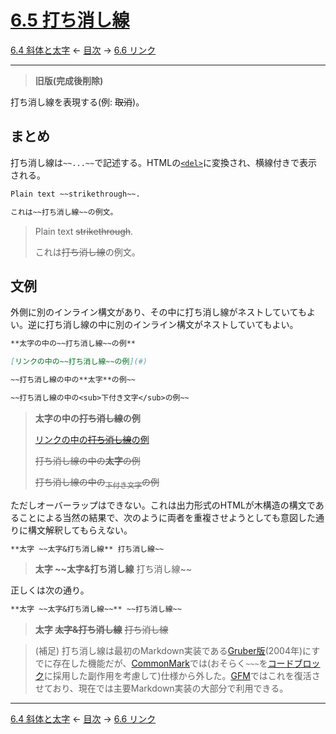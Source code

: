 # [6.5 打ち消し線](https://higuma.github.io/github-markdown-guide/gfm/#strikethrough-extension-)

[6.4 斜体と太字](bold-and-italic.md)
← [目次](index.md) →
[6.6 リンク](links.md)

------------------------------------------------------------------------

> **旧版(完成後削除)**

打ち消し線を表現する(例: ~~取消~~)。

## まとめ

打ち消し線は`~~...~~`で記述する。HTMLの[`<del>`](https://developer.mozilla.org/ja/docs/Web/HTML/Element/del)に変換され、横線付きで表示される。

```markdown
Plain text ~~strikethrough~~.

これは~~打ち消し線~~の例文。
```

> Plain text ~~strikethrough~~.
> 
> これは~~打ち消し線~~の例文。


## 文例

外側に別のインライン構文があり、その中に打ち消し線がネストしていてもよい。逆に打ち消し線の中に別のインライン構文がネストしていてもよい。

```markdown
**太字の中の~~打ち消し線~~の例**

[リンクの中の~~打ち消し線~~の例](#)

~~打ち消し線の中の**太字**の例~~

~~打ち消し線の中の<sub>下付き文字</sub>の例~~
```

> **太字の中の~~打ち消し線~~の例**
> 
> [リンクの中の~~打ち消し線~~の例](#)
> 
> ~~打ち消し線の中の**太字**の例~~
> 
> ~~打ち消し線の中の<sub>下付き文字</sub>の例~~

ただしオーバーラップはできない。これは出力形式のHTMLが木構造の構文であることによる当然の結果で、次のように両者を重複させようとしても意図した通りに構文解釈してもらえない。

```markdown
**太字 ~~太字&打ち消し線** 打ち消し線~~
```

> **太字 ~~太字&打ち消し線** 打ち消し線~~

正しくは次の通り。

```markdown
**太字 ~~太字&打ち消し線~~** ~~打ち消し線~~
```

> **太字 ~~太字&打ち消し線~~** ~~打ち消し線~~

> (補足) 打ち消し線は最初のMarkdown実装である[Gruber版]\(2004年)にすでに存在した機能だが、[CommonMark]では(おそらく`~~~`を[コードブロック]に採用した副作用を考慮して)仕様から外した。[GFM]ではこれを復活させており、現在では主要Markdown実装の大部分で利用できる。

------------------------------------------------------------------------

[6.4 斜体と太字](bold-and-italic.md)
← [目次](index.md) →
[6.6 リンク](links.md)

[コードブロック]: code-blocks.md
[CommonMark]: introduction.md#commonmark
[GFM]: https://github.com/higuma/github-markdown-guide/blob/main/introduction.md#11-github-flavored-markdownとは
[Gruber版]: https://daringfireball.net/projects/markdown/syntax

